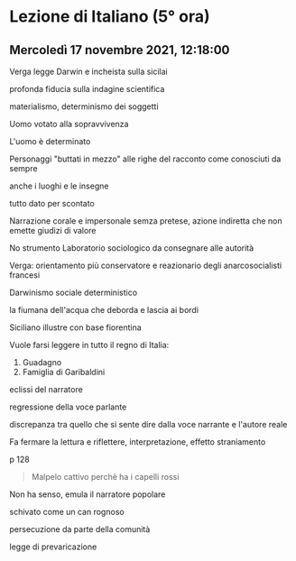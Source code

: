 # Lezione di Italiano (5° ora) 
## Mercoledì 17 novembre 2021, 12:18:00

Verga legge Darwin e incheista sulla sicilai

profonda fiducia sulla indagine scientifica

materialismo, determinismo dei soggetti

Uomo votato alla sopravvivenza

L'uomo è determinato

Personaggi "buttati in mezzo" alle righe del racconto come conosciuti da sempre

anche i luoghi e le insegne

tutto dato per scontato


Narrazione corale e impersonale semza pretese, azione indiretta che non emette giudizi di valore


No strumento Laboratorio sociologico da consegnare alle autorità

Verga: orientamento più conservatore e reazionario degli anarcosocialisti francesi

Darwinismo sociale deterministico

la fiumana dell'acqua che deborda e lascia ai bordi


Siciliano illustre con base fiorentina

Vuole farsi leggere in tutto il regno di Italia:

1. Guadagno
2. Famiglia di Garibaldini





eclissi del narratore

regressione della voce parlante


discrepanza tra quello che si sente dire dalla voce narrante e l'autore reale


Fa fermare la lettura e riflettere, interpretazione, effetto straniamento 


p 128

> Malpelo cattivo perchè ha i capelli rossi

Non ha senso, emula il narratore popolare

schivato come un can rognoso

persecuzione da parte della comunità

legge di prevaricazione


<!--stackedit_data:
eyJoaXN0b3J5IjpbLTE5NDg3NTU1NjIsNjM1MTgxMzMwXX0=
-->